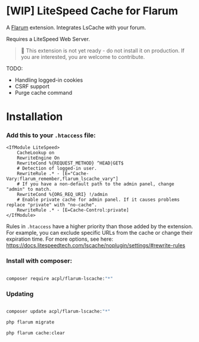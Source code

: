 # [WIP] LiteSpeed Cache for Flarum


[comment]: <> (![License]&#40;https://img.shields.io/badge/license-MIT-blue.svg&#41; [![Latest Stable Version]&#40;https://img.shields.io/packagist/v/acpl/flarum-lscache.svg&#41;]&#40;https://packagist.org/packages/acpl/flarum-lscache&#41; [![Total Downloads]&#40;https://img.shields.io/packagist/dt/acpl/flarum-lscache.svg&#41;]&#40;https://packagist.org/packages/acpl/flarum-lscache&#41;)

A [Flarum](http://flarum.org) extension. Integrates LsCache with your forum.

Requires a LiteSpeed Web Server.

> 🚨 This extension is not yet ready - do not install it on production. If you are interested, you are welcome to contribute.

TODO:
- Handling logged-in cookies
- CSRF support
- Purge cache command

# Installation

### Add this to your `.htaccess` file:

```apacheconf
<IfModule LiteSpeed>
    CacheLookup on
    RewriteEngine On
    RewriteCond %{REQUEST_METHOD} ^HEAD|GET$
    # Detection of logged-in user.
    RewriteRule .* - [E="Cache-Vary:flarum_remember,flarum_lscache_vary"]
    # If you have a non-default path to the admin panel, change "admin" to match.
    RewriteCond %{ORG_REQ_URI} !/admin
    # Enable private cache for admin panel. If it causes problems replace "private" with "no-cache".
    RewriteRule .* - [E=Cache-Control:private]
</IfModule>
```
Rules in `.htaccess` have a higher priority than those added by the extension. For example, you can exclude specific URLs from the cache or change their expiration time. For more options, see here: https://docs.litespeedtech.com/lscache/noplugin/settings/#rewrite-rules


### Install with composer:

```sh

composer require acpl/flarum-lscache:"*"

```

### Updating

```sh

composer update acpl/flarum-lscache:"*"

php flarum migrate

php flarum cache:clear

```

[comment]: <> (## Links)

[comment]: <> (- [Packagist]&#40;https://packagist.org/packages/acpl/flarum-lscache&#41;)

[comment]: <> (- [GitHub]&#40;https://github.com/android-com-pl/flarum-lscache&#41;)

[comment]: <> (- [Discuss]&#40;https://discuss.flarum.org/d/PUT_DISCUSS_SLUG_HERE&#41;)

